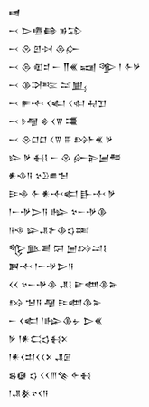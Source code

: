 <div class='block'>
<div class='line'>𒉠</div>
<div class='line'>𒁁 𒆕𒍠𒂵 𒂊𒁉</div>
<div class='line'>𒁁 𒊮 𒇻𒀴 𒁲𒅎</div>
<div class='line'>𒁁 𒁲 𒊏𒄑 𒀸 𒐖𒌍 𒍢 𒄊 𒁹 𒅆𒃻</div>
<div class='line'>𒁁 𒆠𒋫𒌈 𒁺𒅅</div>
<div class='line'>𒁁 𒊓𒋾 𒌋𒅗 𒌋𒊕 𒄷𒋛</div>
<div class='line'>𒁁 𒊩𒆷 𒄯 𒌋𒐊 𒃮</div>
<div class='line'>𒁁 𒊮𒆸𒆸 𒌋𒐊 𒐋 𒋳𒈨𒌍 𒃻</div>
<div class='line'>𒇽 𒃻 𒈬𒋙 𒀸 𒊮 𒅎𒉌𒅁𒍣</div>
<div class='line'>𒀭𒈾𒀀 𒆳𒊒𒌑𒈠</div>
<div class='line'>𒄿𒈾 𒅆 𒀭𒋾𒅗 𒃲𒋾 𒃻</div>
<div class='line'>𒁹𒀸𒋩𒆕𒀀 𒈗 𒆳𒀸𒋩𒆠</div>
<div class='line'>𒀀𒈾 𒇽𒂗𒉿𒆠𒌓𒌅</div>
<div class='line'>𒈜𒆥𒋢 𒁶 𒅁𒋳𒁺𒋙</div>
<div class='line'>𒀉𒋾 𒁹𒀸𒋩𒆕𒀀</div>
<div class='line'>𒌋𒌋 𒆳𒀸𒋩𒆠 𒂗𒋙 𒄿𒅘𒆠𒅕</div>
<div class='line'>𒋳 𒈠𒀀 𒆷 𒄿𒅘𒆠𒅕</div>
<div class='line'>𒀸 𒌋𒅗 𒁹𒈗𒆠𒉡 𒆕𒌍</div>
<div class='line'>𒃻 𒁹𒀭𒀫𒌓𒈬𒉽</div>
<div class='line'>𒁹𒀭𒌋𒄥𒌋𒌋𒉽 𒂗𒌆</div>
<div class='line'>𒌗𒁈 𒌓 𒌋𒌋𒐈𒆚 𒅆𒈬</div>
<div class='line'>𒁹𒂗𒆜𒆳𒌋𒀀</div>
</div>